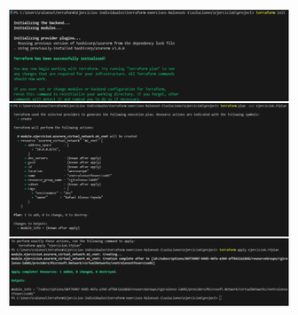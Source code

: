 ![alt text](./assets/images/init.png)
![alt text](./assets/images/plan.png)
![alt text](./assets/images/apply.png)